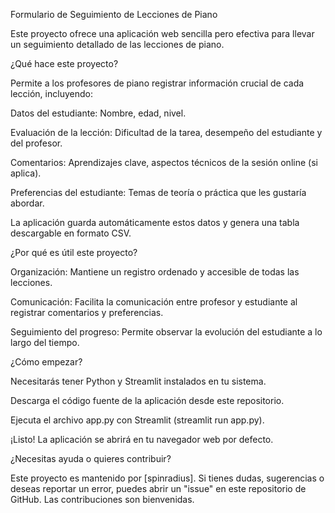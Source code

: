 Formulario de Seguimiento de Lecciones de Piano

Este proyecto ofrece una aplicación web sencilla pero efectiva para llevar 
un seguimiento detallado de las lecciones de piano.

¿Qué hace este proyecto?

Permite a los profesores de piano registrar información crucial de cada 
lección, incluyendo:

Datos del estudiante: Nombre, edad, nivel.

Evaluación de la lección: Dificultad de la tarea, desempeño del estudiante 
y del profesor.

Comentarios: Aprendizajes clave, aspectos técnicos de la sesión online (si 
aplica).

Preferencias del estudiante: Temas de teoría o práctica que les gustaría 
abordar.

La aplicación guarda automáticamente estos datos y genera una tabla 
descargable en formato CSV.

¿Por qué es útil este proyecto?

Organización: Mantiene un registro ordenado y accesible de todas las 
lecciones.

Comunicación: Facilita la comunicación entre profesor y estudiante al 
registrar comentarios y preferencias.

Seguimiento del progreso: Permite observar la evolución del estudiante a 
lo largo del tiempo.

¿Cómo empezar?

Necesitarás tener Python y Streamlit instalados en tu sistema.

Descarga el código fuente de la aplicación desde este repositorio.

Ejecuta el archivo app.py con Streamlit (streamlit run app.py).

¡Listo! La aplicación se abrirá en tu navegador web por defecto.

¿Necesitas ayuda o quieres contribuir?

Este proyecto es mantenido por [spinradius]. Si tienes dudas, sugerencias 
o deseas reportar un error, puedes abrir un "issue" en este repositorio de 
GitHub. Las contribuciones son bienvenidas.
